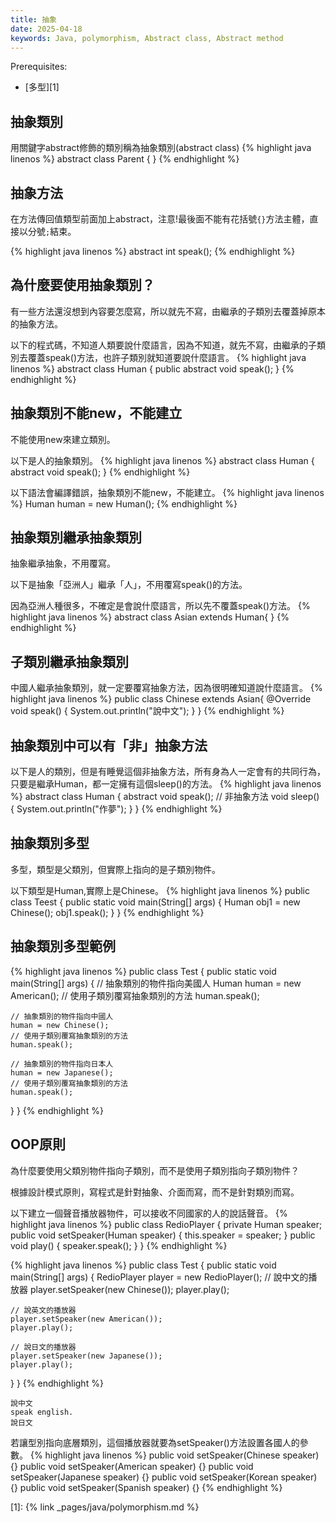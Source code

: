 ```yaml
---
title: 抽象
date: 2025-04-18
keywords: Java, polymorphism, Abstract class, Abstract method
---
```

Prerequisites:
- [多型][1]

## 抽象類別
用關鍵字abstract修飾的類別稱為抽象類別(abstract class)
{% highlight java linenos %}
abstract class Parent {	
}
{% endhighlight %}

## 抽象方法
在方法傳回值類型前面加上abstract，注意!最後面不能有花括號`{}`方法主體，直接以分號`;`結束。

{% highlight java linenos %}
abstract int speak();
{% endhighlight %}

## 為什麼要使用抽象類別？
有一些方法還沒想到內容要怎麼寫，所以就先不寫，由繼承的子類別去覆蓋掉原本的抽象方法。

以下的程式碼，不知道人類要說什麼語言，因為不知道，就先不寫，由繼承的子類別去覆蓋speak()方法，也許子類別就知道要說什麼語言。
{% highlight java linenos %}
abstract class Human {
  public abstract void speak();
}
{% endhighlight %}

## 抽象類別不能new，不能建立
不能使用new來建立類別。

以下是人的抽象類別。
{% highlight java linenos %}
abstract class Human {
  abstract void speak();
}
{% endhighlight %}

以下語法會編譯錯誤，抽象類別不能new，不能建立。
{% highlight java linenos %}
Human human = new Human();
{% endhighlight %}

## 抽象類別繼承抽象類別
抽象繼承抽象，不用覆寫。

以下是抽象「亞洲人」繼承「人」，不用覆寫speak()的方法。

因為亞洲人種很多，不確定是會說什麼語言，所以先不覆蓋speak()方法。
{% highlight java linenos %}
abstract class Asian extends Human{
}
{% endhighlight %}

## 子類別繼承抽象類別
中國人繼承抽象類別，就一定要覆寫抽象方法，因為很明確知道說什麼語言。
{% highlight java linenos %}
public class Chinese extends Asian{
  @Override
  void speak() {
      System.out.println("說中文");
  }
}
{% endhighlight %}

## 抽象類別中可以有「非」抽象方法
以下是人的類別，但是有睡覺這個非抽象方法，所有身為人一定會有的共同行為，只要是繼承Human，都一定擁有這個sleep()的方法。
{% highlight java linenos %}
abstract class Human {
  abstract void speak();
  // 非抽象方法
  void sleep() {
    System.out.println("作夢");
  }
}
{% endhighlight %}

## 抽象類別多型
多型，類型是父類別，但實際上指向的是子類別物件。

以下類型是Human,實際上是Chinese。
{% highlight java linenos %}
public class Teest {
  public static void main(String[] args) {
    Human obj1 = new Chinese();
    obj1.speak();
  }
}
{% endhighlight %}

## 抽象類別多型範例
{% highlight java linenos %}
public class Test {
  public static void main(String[] args) {
    // 抽象類別的物件指向美國人
    Human human = new American();
    // 使用子類別覆寫抽象類別的方法
    human.speak();

    // 抽象類別的物件指向中國人
    human = new Chinese();
    // 使用子類別覆寫抽象類別的方法
    human.speak();

    // 抽象類別的物件指向日本人
    human = new Japanese();
    // 使用子類別覆寫抽象類別的方法
    human.speak();
  }
}
{% endhighlight %}

## OOP原則
為什麼要使用父類別物件指向子類別，而不是使用子類別指向子類別物件？

根據設計模式原則，寫程式是針對抽象、介面而寫，而不是針對類別而寫。

以下建立一個聲音播放器物件，可以接收不同國家的人的說話聲音。
{% highlight java linenos %}
public class RedioPlayer {
  private Human speaker;
  public void setSpeaker(Human speaker) {
    this.speaker = speaker;
  }
  public void play() {
    speaker.speak();
  }
}
{% endhighlight %}

{% highlight java linenos %}
public class Test {
  public static void main(String[] args) {
    RedioPlayer player = new RedioPlayer();
    // 說中文的播放器
    player.setSpeaker(new Chinese());
    player.play();
    
    // 說英文的播放器
    player.setSpeaker(new American());
    player.play();

    // 說日文的播放器
    player.setSpeaker(new Japanese());
    player.play();
  }
}
{% endhighlight %}
```
說中文
speak english.
說日文
```

若讓型別指向底層類別，這個播放器就要為setSpeaker()方法設置各國人的參數。
{% highlight java linenos %}
public void setSpeaker(Chinese speaker) {}
public void setSpeaker(American speaker) {}
public void setSpeaker(Japanese speaker) {}
public void setSpeaker(Korean speaker) {}
public void setSpeaker(Spanish speaker) {}
{% endhighlight %}

[1]: {% link _pages/java/polymorphism.md %}
